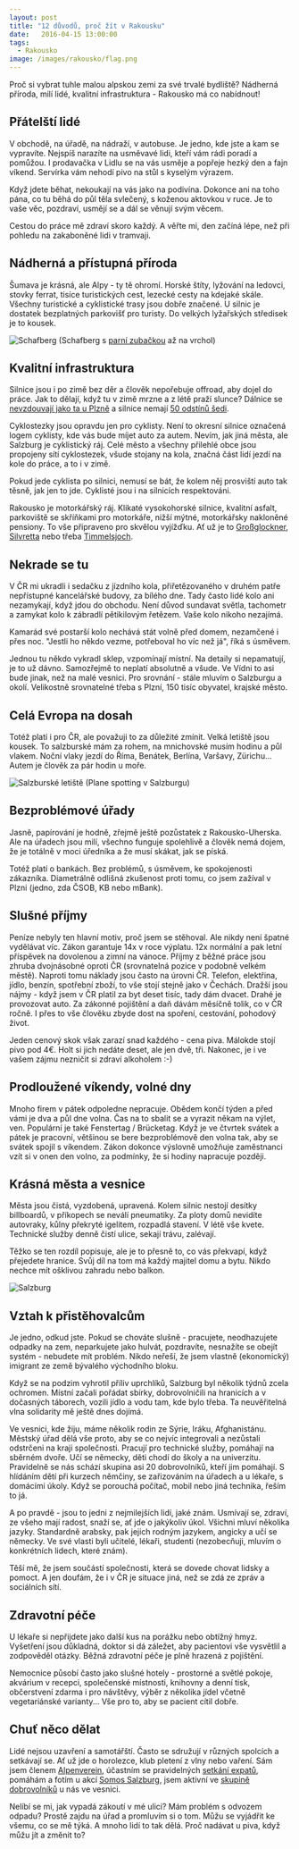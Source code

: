 ```yaml
---
layout: post
title: "12 důvodů, proč žít v Rakousku"
date:   2016-04-15 13:00:00
tags:
  - Rakousko
image: /images/rakousko/flag.png
---
```


Proč si vybrat tuhle malou alpskou zemi za své trvalé bydliště? Nádherná příroda, milí lidé, kvalitní infrastruktura - Rakousko má co nabídnout!

## Přátelští lidé
V obchodě, na úřadě, na nádraží, v autobuse. Je jedno, kde jste a kam se vypravíte. Nejspíš narazíte na usměvavé lidi, kteří vám rádi poradí a pomůžou. I prodavačka v Lidlu se na vás usměje a popřeje hezký den a fajn víkend. Servírka vám nehodí pivo na stůl s kyselým výrazem.

Když jdete běhat, nekoukají na vás jako na podivína. Dokonce ani na toho pána, co tu běhá do půl těla svlečený, s koženou aktovkou v ruce. Je to vaše věc, pozdraví, usmějí se a dál se věnují svým věcem.

Cestou do práce mě zdraví skoro každý. A věřte mi, den začíná lépe, než při pohledu na zakaboněné lidi v tramvaji.

## Nádherná a přístupná příroda
Šumava je krásná, ale Alpy - ty tě ohromí. Horské štíty, lyžování na ledovci, stovky ferrat, tisíce turistických cest, lezecké cesty na kdejaké skále. Všechny turistické a cyklistické trasy jsou dobře značené. U silnic je dostatek bezplatných parkovišť pro turisty. Do velkých lyžařských středisek je to kousek.

![Schafberg](/images/rakousko/schafberg.jpeg)
(Schafberg s [parní zubačkou](http://www.schafbergbahn.at/de_at/ueber-die-bahn/UeberBahn.html) až na vrchol)

## Kvalitní infrastruktura
Silnice jsou i po zimě bez děr a člověk nepořebuje offroad, aby dojel do práce. Jak to dělají, když tu v zimě mrzne a z létě praží slunce? Dálnice se [nevzdouvají jako ta u Plzně](http://zpravy.aktualne.cz/regiony/plzensky/hrb-z-dalnice-zmizi-az-ve-stredu-porouchala-se-bruska/r~i:article:752454/) a silnice nemají [50 odstínů šedi](https://www.facebook.com/615170195256061/photos/a.617102701729477.1073741828.615170195256061/641045802668500/?type=3&theater).

Cyklostezky jsou opravdu jen pro cyklisty. Není to okresní silnice označená logem cyklisty, kde vás bude míjet auto za autem. Nevím, jak jiná města, ale Salzburg je cyklistický ráj. Celé město a všechny přilehlé obce jsou propojeny sítí cyklostezek, všude stojany na kola, značná část lidí jezdí na kole do práce, a to i v zimě.

Pokud jede cyklista po silnici, nemusí se bát, že kolem něj prosviští auto tak těsně, jak jen to jde. Cyklisté jsou i na silnicích respektováni.

Rakousko je motorkářský ráj. Klikaté vysokohorské silnice, kvalitní asfalt, parkoviště se skříňkami pro motorkáře, nižší mýtné, motorkářsky nakloněné pensiony. To vše připraveno pro skvělou vyjížďku. Ať už je to [Großglockner](http://www.grossglockner.at/), [Silvretta](http://en.silvretta-bielerhoehe.at/descriptions) nebo třeba [Timmelsjoch](http://www.timmelsjoch.com/).

## Nekrade se tu
V ČR mi ukradli i sedačku z jízdního kola, přiřetězovaného v druhém patře nepřístupné kancelářské budovy, za bílého dne. Tady často lidé kolo ani nezamykají, když jdou do obchodu. Není důvod sundavat světla, tachometr a zamykat kolo k zábradlí pětikilovým řetězem. Vaše kolo nikoho nezajímá.

Kamarád své postarší kolo nechává stát volně před domem, nezamčené i přes noc. "Jestli ho někdo vezme, potřeboval ho víc než já", říká s úsměvem.

Jednou tu někdo vykradl sklep, vzpomínají místní. Na detaily si nepamatují, je to už dávno. Samozřejmě to neplatí absolutně a všude. Ve Vídni to asi bude jinak, než na malé vesnici. Pro srovnání - stále mluvím o Salzburgu a okolí. Velikostně srovnatelné třeba s Plzní, 150 tisíc obyvatel, krajské město.

## Celá Evropa na dosah
Totéž platí i pro ČR, ale považuji to za důležité zmínit. Velká letiště jsou kousek. To salzburské mám za rohem, na mnichovské musím hodinu a půl vlakem. Noční vlaky jezdí do Říma, Benátek, Berlína, Varšavy, Zürichu... Autem je člověk za pár hodin u moře.

![Salzburské letiště](/images/rakousko/flughafen.jpeg)
(Plane spotting v Salzburgu)

## Bezproblémové úřady
Jasně, papírování je hodně, zřejmě ještě pozůstatek z Rakousko-Uherska. Ale na úřadech jsou milí, všechno funguje spolehlivě a člověk nemá dojem, že je totálně v moci úředníka a že musí skákat, jak se píská.

Totéž platí o bankách. Bez problémů, s úsměvem, ke spokojenosti zákazníka. Diametrálně odlišná zkušenost proti tomu, co jsem zažíval v Plzni (jedno, zda ČSOB, KB nebo mBank).

## Slušné příjmy
Peníze nebyly ten hlavní motiv, proč jsem se stěhoval. Ale nikdy není špatné vydělávat víc.  Zákon garantuje 14x v roce výplatu. 12x normální a pak letní příspěvek na dovolenou a zimní na vánoce. Příjmy z běžné práce jsou zhruba dvojnásobné oproti ČR (srovnatelná pozice v podobně velkém městě). Naproti tomu náklady jsou často na úrovni ČR. Telefon, elektřina, jídlo, benzín, spotřební zboží, to vše stojí stejně jako v Čechách. Dražší jsou nájmy - když jsem v ČR platil za byt deset tisíc, tady dám dvacet. Drahé je provozovat auto. Za zákonné pojištění a daň dávám měsíčně tolik, co v ČR ročně. I přes to vše člověku zbyde dost na spoření, cestování, pohodový život.

Jeden cenový skok však zarazí snad každého - cena piva. Málokde stojí pivo pod 4€. Holt si jich nedáte deset, ale jen dvě, tři. Nakonec, je i ve vašem zájmu nezničit si zdraví alkoholem :-)

## Prodloužené víkendy, volné dny
Mnoho firem v pátek odpoledne nepracuje. Obědem končí týden a před vámi je dva a půl dne volna. Čas na to sbalit se a vyrazit někam na výlet, ven. Populární je také Fenstertag / Brücketag. Když je ve čtvrtek svátek a pátek je pracovní, většinou se bere bezproblémově den volna tak, aby se svátek spojil s víkendem. Zákon dokonce výslovně umožňuje zaměstnanci vzít si v onen den volno, za podmínky, že si hodiny napracuje později.

## Krásná města a vesnice
Města jsou čistá, vyzdobená, upravená. Kolem silnic nestojí desítky billboardů, v příkopech se neválí pneumatiky. Za ploty domů nevidíte autovraky, kůlny překryté igelitem, rozpadlá stavení. V létě vše kvete. Technické služby denně čistí ulice, sekají trávu, zalévají.

Těžko se ten rozdíl popisuje, ale je to přesně to, co vás překvapí, když přejedete hranice.  Svůj díl na tom má každý majitel domu a bytu. Nikdo nechce mít ošklivou zahradu nebo balkon.

![Salzburg](/images/rakousko/salzburg.jpeg)

## Vztah k přistěhovalcům
Je jedno, odkud jste. Pokud se chováte slušně - pracujete, neodhazujete odpadky na zem, neparkujete jako hulvát, pozdravíte, nesnažíte se obejít systém - nebudete mít problém. Nikdo neřeší, že jsem vlastně (ekonomický) imigrant ze země bývalého východního bloku.

Když se na podzim vyhrotil příliv uprchlíků, Salzburg byl několik týdnů zcela ochromen. Místní začali pořádat sbírky, dobrovolničili na hranicích a v dočasných táborech, vozili jídlo a vodu tam, kde bylo třeba. Ta neuvěřitelná vlna solidarity mě ještě dnes dojímá.

Ve vesnici, kde žiju, máme několik rodin ze Sýrie, Iráku, Afghanistánu. Městský úřad dělá vše proto, aby se co nejvíc integrovali a nezůstali odstrčeni na kraji společnosti. Pracují pro technické služby, pomáhají na sběrném dvoře. Učí se německy, děti chodí do školy a na univerzitu. Pravidelně se nás schází skupina asi 20 dobrovolníků, kteří jim pomáhají. S hlídáním dětí při kurzech němčiny, se zařizováním na úřadech a u lékaře, s domácími úkoly. Když se porouchá počítač, mobil nebo jiná technika, řeším to já.

A po pravdě - jsou to jedni z nejmilejších lidí, jaké znám. Usmívají se, zdraví, ze všeho mají radost, snaží se, ať jde o jakýkoliv úkol. Všichni mluví několika jazyky. Standardně arabsky, pak jejich rodným jazykem, angicky a učí se německy. Ve své vlasti byli učitelé, lékaři, studenti (nezobecňuji, mluvím o konkrétních lidech, které znám).

Těší mě, že jsem součástí společnosti, která se dovede chovat lidsky a pomoct. A jen doufám, že i v ČR je situace jiná, než se zdá ze zpráv a sociálních sítí.

## Zdravotní péče
U lékaře si nepřijdete jako další kus na porážku nebo obtížný hmyz. Vyšetření jsou důkladná, doktor si dá záležet, aby pacientovi vše vysvětlil a zodpověděl otázky. Běžná zdravotní péče je plně hrazená z pojištění.

Nemocnice působí často jako slušné hotely - prostorné a světlé pokoje, akvárium v recepci, společenské místnosti, knihovny a denní tisk, občerstvení zdarma i pro návštěvy, výběr z několika jídel včetně vegetariánské varianty... Vše pro to, aby se pacient cítil dobře.

## Chuť něco dělat
Lidé nejsou uzavření a samotářští. Často se sdružují v různých spolcích a setkávají se. Ať už jde o horolezce, klub pletení z vlny nebo vaření. Sám jsem členem [Alpenverein](http://www.alpenverein-salzburg.at/), účastním se pravidelných [setkání expatů](http://www.salzburgagentur.at/en/expatservice/), pomáhám a fotím u akcí [Somos Salzburg](https://www.facebook.com/SomosSalzburg), jsem aktivní ve [skupině dobrovolníků](https://www.facebook.com/GroedigHilft/) u nás ve vesnici.

Nelíbí se mi, jak vypadá zákoutí v mé ulici? Mám problém s odvozem odpadu? Prostě zajdu na úřad a promluvím si o tom. Můžu se vyjádřit ke všemu, co se mě týká. A mnoho lidí to tak dělá. Proč nadávat u piva, když můžu jít a změnit to?
